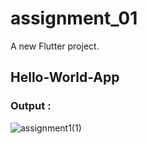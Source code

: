 # assignment_01

A new Flutter project.

## Hello-World-App

### Output :

![assignment1(1)](https://github.com/adityaashinde/flutter-basics/assets/94387380/a171e4aa-be9b-4aac-a1fb-2828d0455cc3)
